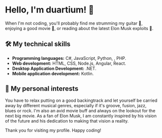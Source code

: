 # Hello, I'm duartium! 👋

When I'm not coding, you'll probably find me strumming my guitar 🎸, enjoying a good movie 🎥, or reading about the latest Elon Musk exploits 🚀.

## 🛠️ My technical skills

- **Programming languages:** C#, JavaScript, Python, , PHP.
- **Web development:** HTML, CSS, Node.js, Angular, React.
- **Desktop Application Development:** .NET.
- **Mobile application development:** Kotlin.

## 🎸 My personal interests

You have to relax putting on a good backingtrack and let yourself be carried away by different musical genres, especially if it's groove, fusion, jazz, blues or rock. I'm also an avid movie buff and always on the lookout for the next big movie. As a fan of Elon Musk, I am constantly inspired by his vision of the future and his dedication to making that vision a reality.

Thank you for visiting my profile. Happy coding!

